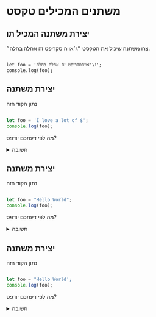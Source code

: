 # משתנים המכילים טקסט

## יצירת משתנה המכיל תו 

צרו משתנה שיכיל את הטקסט ״ג׳אווה סקריפט זה אחלה בחלה״.

```JSANSWER

let foo = 'ג\'אווהסקריפט זה אחלה בחלה';
console.log(foo);

```

## יצירת משתנה

נתון הקוד הזה

```js

let foo = 'I love a lot of $';
console.log(foo);

```

מה לפי דעתכם יודפס?

<details>
<summary>תשובה</summary>
התשובה היא `I love a lot of $`. מחרוזת טקסט יכולה להכיל תוים מיוחדים
</details>


## יצירת משתנה

נתון הקוד הזה

```js

let foo = "Hello World";
console.log(foo);

```

מה לפי דעתכם יודפס?

<details>
<summary>תשובה</summary>
התשובה היא 'Hello World. אפשר להשתמש בגרשיים כפולים כל עוד שומרים על עקביות
</details>


## יצירת משתנה

נתון הקוד הזה

```js

let foo = "Hello World';
console.log(foo);

```

מה לפי דעתכם יודפס?

<details>
<summary>תשובה</summary>
שגיאה. או שמשתמשים בגרשיים כפולים או בגרש יחיד. אי אפשר גם וגם.</details>